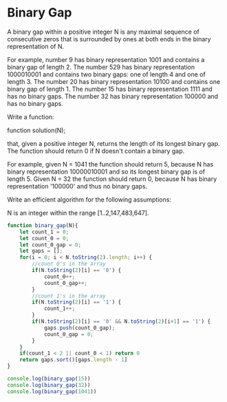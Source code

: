 # Binary Gap
A binary gap within a positive integer N is any maximal sequence of consecutive zeros that is surrounded by ones at both ends in the binary representation of N.

For example, number 9 has binary representation 1001 and contains a binary gap of length 2. The number 529 has binary representation 1000010001 and contains two binary gaps: one of length 4 and one of length 3. The number 20 has binary representation 10100 and contains one binary gap of length 1. The number 15 has binary representation 1111 and has no binary gaps. The number 32 has binary representation 100000 and has no binary gaps.

Write a function:

function solution(N);

that, given a positive integer N, returns the length of its longest binary gap. The function should return 0 if N doesn't contain a binary gap.

For example, given N = 1041 the function should return 5, because N has binary representation 10000010001 and so its longest binary gap is of length 5. Given N = 32 the function should return 0, because N has binary representation '100000' and thus no binary gaps.

Write an efficient algorithm for the following assumptions:

N is an integer within the range [1..2,147,483,647].

```javascript
function binary_gap(N){
	let	count_1 = 0;
	let	count_0 = 0;
	let	count_0_gap = 0;
	let	gaps = [];
	for(i = 0; i < N.toString(2).length; i++) {
		//count 0's in the array
		if(N.toString(2)[i] == '0') {
			count_0++;	
			count_0_gap++;
		}
		//count 1's in the array
		if(N.toString(2)[i] == '1') {
			count_1++;
		}
		if(N.toString(2)[i] == '0' && N.toString(2)[i+1] == '1') {
			gaps.push(count_0_gap);
			count_0_gap = 0;
		}
	}
	if(count_1 < 2 || count_0 < 1) return 0
	return gaps.sort()[gaps.length - 1]
}

console.log(binary_gap(15))
console.log(binary_gap(32))
console.log(binary_gap(1041))

```
